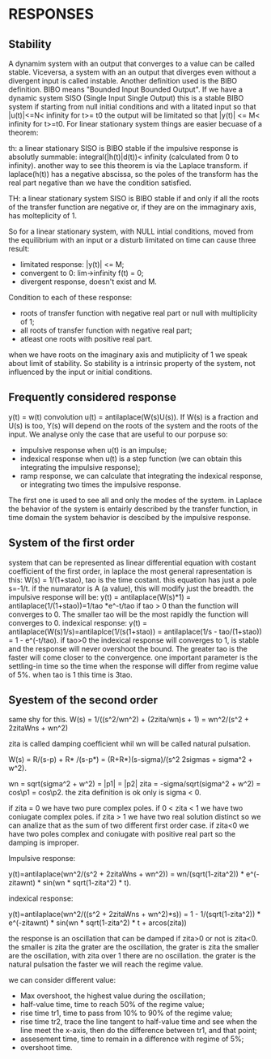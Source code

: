 # RESPONSES

## Stability
A dynamim system with an output that converges to a value can be called stable. Viceversa, a system with an an output that diverges even without a divergent input is called instable.
Another definition used is the BIBO definition. BIBO means "Bounded Input Bounded Output". If we have a dynamic system SISO (Single Input Single Output) this is a stable BIBO system if starting from null initial conditions and with a litated input so that |u(t)|<=N< infinity for t>= t0 the output will be limitated so that |y(t)| <= M< infinity for t>=t0. For linear stationary system things are easier becuase of a theorem: 

th: a linear stationary SISO is BIBO stable if the impulsive response is absolutly summable:
integral(|h(t)|d(t))< infinity  (calculated from 0 to infinity).
another way to see this theorem is via the Laplace transform. if laplace(h(t)) has a negative abscissa, so the poles of the transform has the real part negative than we have the condition satisfied.

TH: a linear stationary system SISO is BIBO stable if and only if all the roots of the transfer function are negative or, if they are on the immaginary axis, has molteplicity of 1.

So for a linear stationary system, with NULL intial conditions, moved from the equilibrium with an input or a disturb limitated on time can cause three result:

- limitated response: |y(t)| <= M;
- convergent to 0: lim->infinity f(t) = 0;
- divergent response, doesn't exist and M.

Condition to each of these response:
- roots of transfer function with negative real part or null with multiplicity of 1;
- all roots of transfer function with negative real part;
- atleast one roots with positive real part.

when we have roots on the imaginary axis and mutiplicity of 1 we speak about limit of stability.
So stability is a intrinsic property of the system, not influenced by the input or initial conditions.

## Frequently considered response
y(t) = w(t) convolution u(t) = antilaplace(W(s)U(s)). If W(s) is a fraction and U(s) is too, Y(s) will depend on the roots of the system and the roots of the input. We analyse only the case that are useful to our porpuse so:
- impulsive response when u(t) is an impulse;
- indexical response when u(t) is a step function (we can obtain this integrating the impulsive response);
- ramp response, we can calculate that integrating the indexical response, or integrating two times the impulsive response.

The first one is used to see all and only the modes of the system. in Laplace the behavior of the system is entairly described by the transfer function, in time domain the system behavior is descibed by the impulsive response.

## System of the first order
system that can be represented as linear differential equation with costant coefficient of the first order, in laplace the most general rapresentation is this:
W(s) = 1/(1+stao), tao is the time costant.
this equation has just a pole s=-1/t.
if the numarator is A (a value), this will modify just the breadth.
the impulsive response will be:
y(t) = antilaplace(W(s)*1) = antilaplace(1/(1+stao))=1/tao *e^-t/tao
if tao > 0 than the function will converges to 0. The smaller tao will be the most rapidly the function will converges to 0. 
indexical response: y(t) = antilaplace(W(s)1/s)=antilaplce(1/(s(1+stao)) = antilaplace(1/s - tao/(1+stao)) = 1 - e^(-t/tao).
if tao>0 the indexical response will converges to 1, is stable and the response will never overshoot the bound. The greater tao is the faster will come closer to the convergence.
one important parameter is the settling-in time so the time when the response will differ from regime value of 5%. when tao is 1 this time is 3tao.

## Syestem of the second order
same shy for this.
W(s) = 1/((s^2/wn^2) + (2zita/wn)s + 1) = wn^2/(s^2 + 2zitaWns + wn^2)

zita is called damping coefficient whil wn will be called natural pulsation.

W(s) = R/(s-p) + R* /(s-p*) = (R+R*)(s-sigma)/(s^2 2sigmas + sigma^2 + w^2).

wn = sqrt(sigma^2 + w^2) = |p1| = |p2|
zita = -sigma/sqrt(sigma^2 + w^2) = cos\p1 = cos\p2.
the zita definition is ok only is sigma < 0.

if zita = 0 we have two pure complex poles.
if 0 < zita < 1 we have two  coniugate complex poles.
if zita > 1 we have two  real solution distinct so we can analize that as the sum of two different first order case.
if zita<0 we have two poles complex and coniugate with positive real part so the damping is improper.

Impulsive response:

y(t)=antilaplace(wn^2/(s^2 + 2zitaWns + wn^2)) = wn/(sqrt(1-zita^2)) * e^(-zitawnt) * sin(wn * sqrt(1-zita^2) * t).

indexical response:

y(t)=antilaplace(wn^2/((s^2 + 2zitaWns + wn^2)*s)) = 1 - 1/(sqrt(1-zita^2)) * e^(-zitawnt) * sin(wn * sqrt(1-zita^2) * t + arcos(zita))

the response is an oscillation that can be damped if zita>0 or not is zita<0.
the smaller is zita the grater are the oscillation, the grater is zita the smaller are the oscillation, with zita over 1 there are no oscillation.
the grater is the natural pulsation the faster we will reach the regime value.

we can consider different value:
- Max overshoot, the highest value during the oscillation;
- half-value time, time to reach 50% of the regime value;
- rise time tr1, time to pass from 10% to 90% of the regime value;
- rise time tr2, trace the line tangent to half-value time and see when the line meet the x-axis, then do the difference between tr1, and that point;
- assesement time, time to remain in a difference with regime of 5%;
- overshoot time.